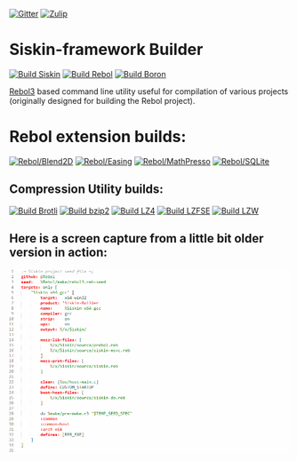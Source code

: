 [![Gitter](https://badges.gitter.im/rebol3/community.svg)](https://app.element.io/#/room/#siskin-builder:gitter.im)
[![Zulip](https://img.shields.io/badge/zulip-join_chat-brightgreen.svg)](https://rebol.zulipchat.com/)

# Siskin-framework Builder

[![Build Siskin](https://github.com/Siskin-framework/Builder/actions/workflows/siskin.yml/badge.svg)](https://github.com/Siskin-framework/Builder/actions/workflows/siskin.yml)
[![Build Rebol](https://github.com/Siskin-framework/Builder/actions/workflows/rebol.yml/badge.svg)](https://github.com/Siskin-framework/Builder/actions/workflows/rebol.yml)
[![Build Boron](https://github.com/Siskin-framework/Builder/actions/workflows/boron.yml/badge.svg)](https://github.com/Siskin-framework/Builder/actions/workflows/boron.yml)

[Rebol3](https://github.com/Siskin-framework/Rebol) based command line utility useful for compilation of various projects (originally designed for building the Rebol project).

# Rebol extension builds:

[![Rebol/Blend2D](https://github.com/Siskin-framework/Builder/actions/workflows/rebol-blend2d.yml/badge.svg)](https://github.com/Siskin-framework/Builder/actions/workflows/rebol-blend2d.yml)
[![Rebol/Easing](https://github.com/Siskin-framework/Builder/actions/workflows/rebol-easing.yml/badge.svg)](https://github.com/Siskin-framework/Builder/actions/workflows/rebol-easing.yml)
[![Rebol/MathPresso](https://github.com/Siskin-framework/Builder/actions/workflows/rebol-mathpresso.yml/badge.svg)](https://github.com/Siskin-framework/Builder/actions/workflows/rebol-mathpresso.yml)
[![Rebol/SQLite](https://github.com/Siskin-framework/Builder/actions/workflows/rebol-sqlite.yml/badge.svg)](https://github.com/Siskin-framework/Builder/actions/workflows/rebol-sqlite.yml)

## Compression Utility builds:
[![Build Brotli](https://github.com/Siskin-framework/Builder/actions/workflows/brotli.yml/badge.svg)](https://github.com/Siskin-framework/Builder/actions/workflows/brotli.yml)
[![Build bzip2](https://github.com/Siskin-framework/Builder/actions/workflows/bzip2.yml/badge.svg)](https://github.com/Siskin-framework/Builder/actions/workflows/bzip2.yml)
[![Build LZ4](https://github.com/Siskin-framework/Builder/actions/workflows/lz4.yml/badge.svg)](https://github.com/Siskin-framework/Builder/actions/workflows/lz4.yml)
[![Build LZFSE](https://github.com/Siskin-framework/Builder/actions/workflows/lzfse.yml/badge.svg)](https://github.com/Siskin-framework/Builder/actions/workflows/lzfse.yml) 
[![Build LZW](https://github.com/Siskin-framework/Builder/actions/workflows/lzw.yml/badge.svg)](https://github.com/Siskin-framework/Builder/actions/workflows/lzw.yml)

## Here is a screen capture from a little bit older version in action:

![](https://raw.githubusercontent.com/Oldes/media/master/screens/build-siskin.gif "Building a Rebol based utility")
